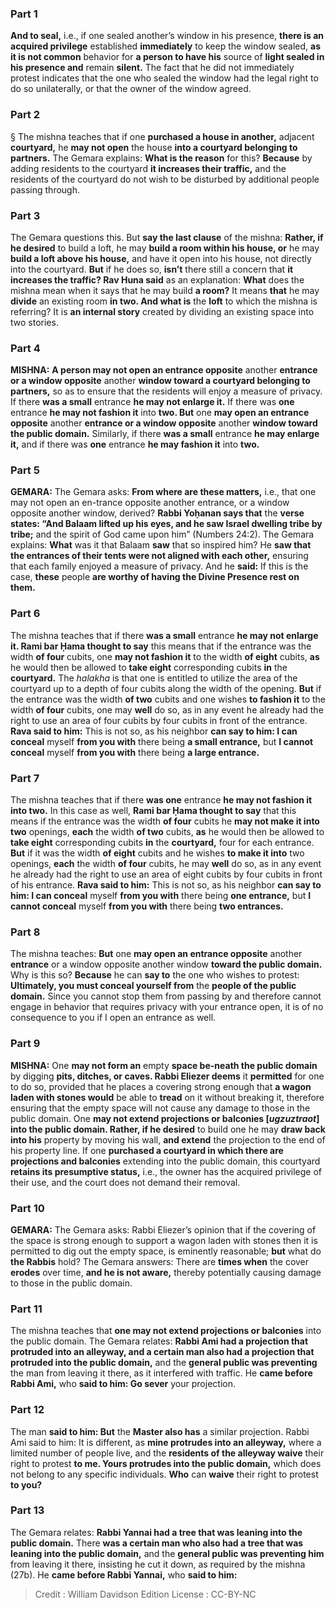 
### Part 1
<b>And to seal,</b> i.e., if one sealed another’s window in his presence, <b>there is an acquired privilege</b> established <b>immediately</b> to keep the window sealed, <b>as it is not common</b> behavior for <b>a person to have his</b> source of <b>light sealed in his presence and</b> remain <b>silent.</b> The fact that he did not immediately protest indicates that the one who sealed the window had the legal right to do so unilaterally, or that the owner of the window agreed.

### Part 2
§ The mishna teaches that if one <b>purchased a house in another,</b> adjacent <b>courtyard,</b> he <b>may not open</b> the house <b>into a courtyard belonging to partners.</b> The Gemara explains: <b>What is the reason</b> for this? <b>Because</b> by adding residents to the courtyard <b>it increases their traffic,</b> and the residents of the courtyard do not wish to be disturbed by additional people passing through.

### Part 3
The Gemara questions this. But <b>say the last clause</b> of the mishna: <b>Rather, if he desired</b> to build a loft, he may <b>build a room within his house, or</b> he may <b>build a loft above his house,</b> and have it open into his house, not directly into the courtyard. <b>But</b> if he does so, <b>isn’t</b> there still a concern that <b>it increases the traffic? Rav Huna said</b> as an explanation: <b>What</b> does the mishna mean when it says that he may build <b>a room?</b> It means <b>that</b> he may <b>divide</b> an existing room <b>in two. And what is</b> the <b>loft</b> to which the mishna is referring? It is <b>an internal story</b> created by dividing an existing space into two stories.

### Part 4
<strong>MISHNA:</strong> <b>A person may not open an entrance opposite</b> another <b>entrance or a window opposite</b> another <b>window toward a courtyard belonging to partners,</b> so as to ensure that the residents will enjoy a measure of privacy. If there <b>was a small</b> entrance <b>he may not enlarge it.</b> If there was <b>one</b> entrance <b>he may not fashion it</b> into <b>two. But</b> one <b>may open an entrance opposite</b> another <b>entrance or a window opposite</b> another <b>window toward the public domain.</b> Similarly, if there <b>was a small</b> entrance <b>he may enlarge it,</b> and if there was <b>one</b> entrance <b>he may fashion it</b> into <b>two.</b>

### Part 5
<strong>GEMARA:</strong> The Gemara asks: <b>From where are these matters,</b> i.e., that one may not open an en-trance opposite another entrance, or a window opposite another window, derived? <b>Rabbi Yoḥanan says that</b> the <b>verse states: “And Balaam lifted up his eyes, and he saw Israel dwelling tribe by tribe;</b> and the spirit of God came upon him” (Numbers 24:2). The Gemara explains: <b>What</b> was it that Balaam <b>saw</b> that so inspired him? He <b>saw that the entrances of their tents were not aligned with each other,</b> ensuring that each family enjoyed a measure of privacy. And he <b>said:</b> If this is the case, <b>these</b> people <b>are worthy of having the Divine Presence rest on them.</b>

### Part 6
The mishna teaches that if there <b>was a small</b> entrance <b>he may not enlarge it. Rami bar Ḥama thought to say</b> this means that if the entrance was the width <b>of four</b> cubits, one <b>may not fashion it</b> to the width <b>of eight</b> cubits, <b>as</b> he would then be allowed to <b>take eight</b> corresponding cubits <b>in</b> the <b>courtyard.</b> The <i>halakha</i> is that one is entitled to utilize the area of the courtyard up to a depth of four cubits along the width of the opening. <b>But</b> if the entrance was the width <b>of two</b> cubits and one wishes <b>to fashion it</b> to the width <b>of four</b> cubits, one may <b>well</b> do so, as in any event he already had the right to use an area of four cubits by four cubits in front of the entrance. <b>Rava said to him:</b> This is not so, as his neighbor <b>can say to him: I can conceal</b> myself <b>from you with</b> there being <b>a small entrance,</b> but <b>I cannot conceal</b> myself <b>from you with</b> there being <b>a large entrance.</b>

### Part 7
The mishna teaches that if there <b>was one</b> entrance <b>he may not fashion it into two.</b> In this case as well, <b>Rami bar Ḥama thought to say</b> that this means if the entrance was the width <b>of four</b> cubits he <b>may not make it into two</b> openings, <b>each</b> the width <b>of two</b> cubits, <b>as</b> he would then be allowed to <b>take eight</b> corresponding cubits <b>in</b> the <b>courtyard,</b> four for each entrance. <b>But</b> if it was the width <b>of eight</b> cubits and he wishes <b>to make it into</b> two openings, <b>each</b> the width <b>of four</b> cubits, he may <b>well</b> do so, as in any event he already had the right to use an area of eight cubits by four cubits in front of his entrance. <b>Rava said to him:</b> This is not so, as his neighbor <b>can say to him: I can conceal</b> myself <b>from you with</b> there being <b>one entrance,</b> but <b>I cannot conceal</b> myself <b>from you with</b> there being <b>two entrances.</b>

### Part 8
The mishna teaches: <b>But</b> one <b>may open an entrance opposite</b> another <b>entrance</b> or a window opposite another window <b>toward the public domain.</b> Why is this so? <b>Because</b> he can <b>say to</b> the one who wishes to protest: <b>Ultimately, you must conceal yourself from</b> the <b>people of the public domain.</b> Since you cannot stop them from passing by and therefore cannot engage in behavior that requires privacy with your entrance open, it is of no consequence to you if I open an entrance as well.

### Part 9
<strong>MISHNA:</strong> One <b>may not form an</b> empty <b>space be-neath the public domain</b> by digging <b>pits, ditches, or caves. Rabbi Eliezer deems</b> it <b>permitted</b> for one to do so, provided that he places a covering strong enough that <b>a wagon laden with stones would</b> be able to <b>tread</b> on it without breaking it, therefore ensuring that the empty space will not cause any damage to those in the public domain. One <b>may not extend projections or balconies [<i>ugzuztraot</i>] into the public domain. Rather, if he desired</b> to build one he may <b>draw back into his</b> property by moving his wall, <b>and extend</b> the projection to the end of his property line. If one <b>purchased a courtyard in which there are projections and balconies</b> extending into the public domain, this courtyard <b>retains its presumptive status,</b> i.e., the owner has the acquired privilege of their use, and the court does not demand their removal.

### Part 10
<strong>GEMARA:</strong> The Gemara asks: Rabbi Eliezer’s opinion that if the covering of the space is strong enough to support a wagon laden with stones then it is permitted to dig out the empty space, is eminently reasonable; <b>but</b> what do <b>the Rabbis</b> hold? The Gemara answers: There are <b>times when</b> the cover <b>erodes</b> over time, <b>and he is not aware,</b> thereby potentially causing damage to those in the public domain.

### Part 11
The mishna teaches that <b>one may not extend projections or balconies</b> into the public domain. The Gemara relates: <b>Rabbi Ami had a projection that protruded into an alleyway, and a certain man also had a projection that protruded into the public domain,</b> and the <b>general public was preventing</b> the man from leaving it there, as it interfered with traffic. He <b>came before Rabbi Ami,</b> who <b>said to him: Go sever</b> your projection.

### Part 12
The man <b>said to him: But</b> the <b>Master also has</b> a similar projection. Rabbi Ami said to him: It is different, as <b>mine protrudes into an alleyway,</b> where a limited number of people live, and the <b>residents of the alleyway waive</b> their right to protest <b>to me. Yours protrudes into the public domain,</b> which does not belong to any specific individuals. <b>Who</b> can <b>waive</b> their right to protest <b>to you?</b>

### Part 13
The Gemara relates: <b>Rabbi Yannai had a tree that was leaning into the public domain.</b> There <b>was a certain man who also had a tree that was leaning into the public domain,</b> and the <b>general public was preventing him</b> from leaving it there, insisting he cut it down, as required by the mishna (27b). He <b>came before Rabbi Yannai,</b> who <b>said to him:</b>

>Credit : William Davidson Edition
>License : CC-BY-NC